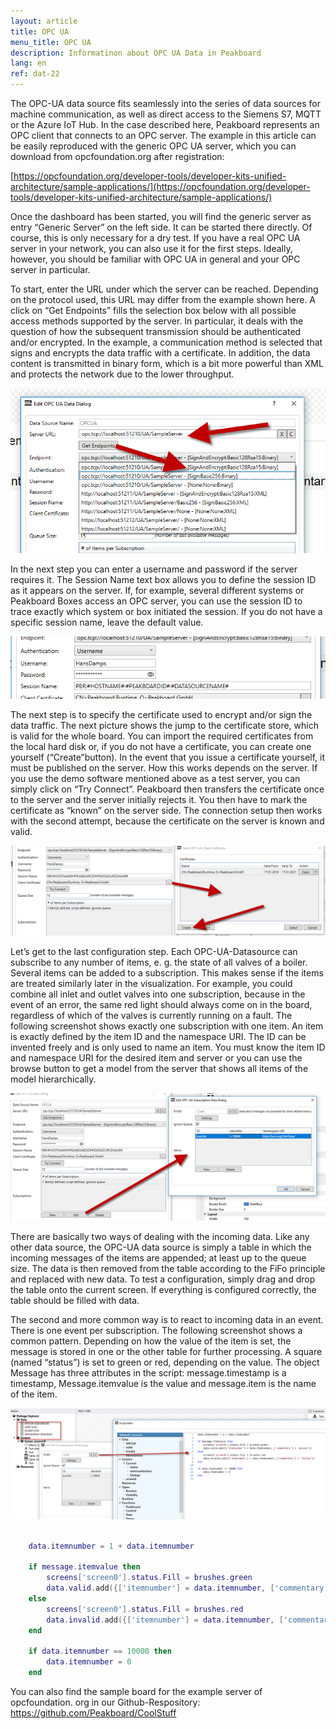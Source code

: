 ```yaml
---
layout: article
title: OPC UA
menu_title: OPC UA
description: Informatinon about OPC UA Data in Peakboard
lang: en
ref: dat-22
---
```


The OPC-UA data source fits seamlessly into the series of data sources for machine communication, as well as direct access to the Siemens S7, MQTT or the Azure IoT Hub. In the case described here, Peakboard represents an OPC client that connects to an OPC server. The example in this article can be easily reproduced with the generic OPC UA server, which you can download from opcfoundation.org after registration:

[https://opcfoundation.org/developer-tools/developer-kits-unified-architecture/sample-applications/](https://opcfoundation.org/developer-tools/developer-kits-unified-architecture/sample-applications/)

Once the dashboard has been started, you will find the generic server as entry “Generic Server” on the left side. It can be started there directly. Of course, this is only necessary for a dry test. If you have a real OPC UA server in your network, you can also use it for the first steps. Ideally, however, you should be familiar with OPC UA in general and your OPC server in particular.

To start, enter the URL under which the server can be reached. Depending on the protocol used, this URL may differ from the example shown here. A click on “Get Endpoints” fills the selection box below with all possible access methods supported by the server. In particular, it deals with the question of how the subsequent transmission should be authenticated and/or encrypted. In the example, a communication method is selected that signs and encrypts the data traffic with a certificate. In addition, the data content is transmitted in binary form, which is a bit more powerful than XML and protects the network due to the lower throughput.

![image_1](/assets/images/Data_Sources/OPC_UA/DataSource_OPCUA_01.png)

In the next step you can enter a username and password if the server requires it. The Session Name text box allows you to define the session ID as it appears on the server. If, for example, several different systems or Peakboard Boxes access an OPC server, you can use the session ID to trace exactly which system or box initiated the session. If you do not have a specific session name, leave the default value.

![image_1](/assets/images/Data_Sources/OPC_UA/DataSource_OPCUA_02.png)

The next step is to specify the certificate used to encrypt and/or sign the data traffic. The next picture shows the jump to the certificate store, which is valid for the whole board. You can import the required certificates from the local hard disk or, if you do not have a certificate, you can create one yourself (“Create”button). In the event that you issue a certificate yourself, it must be published on the server. How this works depends on the server. If you use the demo software mentioned above as a test server, you can simply click on “Try Connect”. Peakboard then transfers the certificate once to the server and the server initially rejects it. You then have to mark the certificate as “known” on the server side. The connection setup then works with the second attempt, because the certificate on the server is known and valid.

![image_1](/assets/images/Data_Sources/OPC_UA/DataSource_OPCUA_03.png)

Let’s get to the last configuration step. Each OPC-UA-Datasource can subscribe to any number of items, e. g. the state of all valves of a boiler. Several items can be added to a subscription. This makes sense if the items are treated similarly later in the visualization. For example, you could combine all inlet and outlet valves into one subscription, because in the event of an error, the same red light should always come on in the board, regardless of which of the valves is currently running on a fault. The following screenshot shows exactly one subscription with one item. An item is exactly defined by the item ID and the namespace URI. The ID can be invented freely and is only used to name an item. You must know the item ID and namespace URI for the desired item and server or you can use the browse button to get a model from the server that shows all items of the model hierarchically.

![image_1](/assets/images/Data_Sources/OPC_UA/DataSource_OPCUA_04.png)

There are basically two ways of dealing with the incoming data. Like any other data source, the OPC-UA data source is simply a table in which the incoming messages of the items are appended; at least up to the queue size. The data is then removed from the table according to the FiFo principle and replaced with new data. To test a configuration, simply drag and drop the table onto the current screen. If everything is configured correctly, the table should be filled with data.

The second and more common way is to react to incoming data in an event. There is one event per subscription. The following screenshot shows a common pattern. Depending on how the value of the item is set, the message is stored in one or the other table for further processing. A square (named “status”) is set to green or red, depending on the value. The object Message has three attributes in the script: message.timestamp is a timestamp, Message.itemvalue is the value and message.item is the name of the item.

![image_1](/assets/images/Data_Sources/OPC_UA/DataSource_OPCUA_05.png)


```Lua

	data.itemnumber = 1 + data.itemnumber

	if message.itemvalue then
		screens['screen0'].status.Fill = brushes.green
		data.valid.add({['itemnumber'] = data.itemnumber, ['commentary'] = 'passed'})
	else
		screens['screen0'].status.Fill = brushes.red
		data.invalid.add({['itemnumber'] = data.itemnumber, ['commentary'] = 'failed'})
	end

	if data.itemnumber == 10000 then
		data.itemnumber = 0
	end

```

You can also find the sample board for the example server of opcfoundation. org in our Github-Respository: https://github.com/Peakboard/CoolStuff
